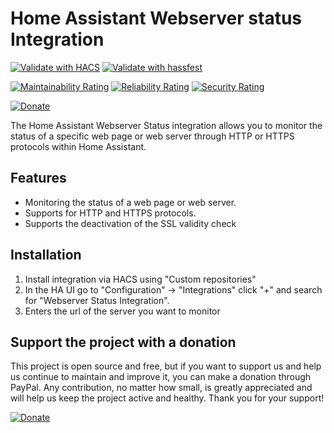 # Home Assistant Webserver status Integration
[![Validate with HACS](https://github.com/mauro-midolo/homeassistant_webserver_status/actions/workflows/hacs.yml/badge.svg)](https://github.com/mauro-midolo/homeassistant_webserver_status/actions/workflows/hacs.yml)
[![Validate with hassfest](https://github.com/mauro-midolo/homeassistant_webserver_status/actions/workflows/hassfest.yml/badge.svg)](https://github.com/mauro-midolo/homeassistant_webserver_status/actions/workflows/hassfest.yml)

[![Maintainability Rating](https://sonarcloud.io/api/project_badges/measure?project=mauro-midolo_homeassistant_webserver_status&metric=sqale_rating)](https://sonarcloud.io/summary/new_code?id=mauro-midolo_homeassistant_webserver_status)
[![Reliability Rating](https://sonarcloud.io/api/project_badges/measure?project=mauro-midolo_homeassistant_webserver_status&metric=reliability_rating)](https://sonarcloud.io/summary/new_code?id=mauro-midolo_homeassistant_webserver_status)
[![Security Rating](https://sonarcloud.io/api/project_badges/measure?project=mauro-midolo_homeassistant_webserver_status&metric=security_rating)](https://sonarcloud.io/summary/new_code?id=mauro-midolo_homeassistant_webserver_status)

[![Donate](https://img.shields.io/static/v1?label=PayPal&message=Buy%20Me%20a%20Coffee&color=green&logo=PayPal)](https://paypal.me/mauromi?country.x=IT&locale.x=it_IT)

The Home Assistant Webserver Status integration allows you to monitor the status of a specific web page or web server through HTTP or HTTPS protocols within Home Assistant.

## Features
- Monitoring the status of a web page or web server.
- Supports for HTTP and HTTPS protocols.
- Supports the deactivation of the SSL validity check

## Installation
1. Install integration via HACS using "Custom repositories"
2. In the HA UI go to "Configuration" -> "Integrations" click "+" and search for "Webserver Status Integration".
3. Enters the url of the server you want to monitor

## Support the project with a donation
This project is open source and free, but if you want to support us and help us continue to maintain and improve it, you can make a donation through PayPal. 
Any contribution, no matter how small, is greatly appreciated and will help us keep the project active and healthy. Thank you for your support!

[![Donate](https://img.shields.io/static/v1?label=PayPal&message=Buy%20Me%20a%20Coffee&color=green&logo=PayPal)](https://paypal.me/mauromi?country.x=IT&locale.x=it_IT)
